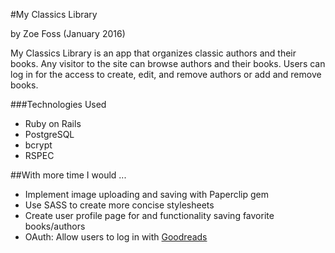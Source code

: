 #My Classics Library

by Zoe Foss (January 2016)

My Classics Library is an app that organizes classic authors and their books. Any visitor to the site can browse authors and their books. Users can log in for the access to create, edit, and remove authors or add and remove books. 

###Technologies Used
- Ruby on Rails
- PostgreSQL
- bcrypt
- RSPEC

##With more time I would ...
- Implement image uploading and saving with Paperclip gem 
- Use SASS to create more concise stylesheets
- Create user profile page for and functionality saving favorite books/authors
- OAuth: Allow users to log in with <a href="https://www.goodreads.com/">Goodreads</a>